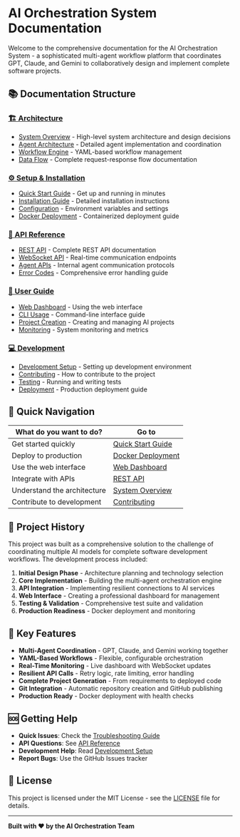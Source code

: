# AI Orchestration System Documentation

Welcome to the comprehensive documentation for the AI Orchestration System - a sophisticated multi-agent workflow platform that coordinates GPT, Claude, and Gemini to collaboratively design and implement complete software projects.

## 📚 Documentation Structure

### [🏗️ Architecture](architecture/)
- [System Overview](architecture/overview.md) - High-level system architecture and design decisions
- [Agent Architecture](architecture/agents.md) - Detailed agent implementation and coordination
- [Workflow Engine](architecture/workflow-engine.md) - YAML-based workflow management
- [Data Flow](architecture/data-flow.md) - Complete request-response flow documentation

### [⚙️ Setup & Installation](setup/)
- [Quick Start Guide](setup/quick-start.md) - Get up and running in minutes
- [Installation Guide](setup/installation.md) - Detailed installation instructions
- [Configuration](setup/configuration.md) - Environment variables and settings
- [Docker Deployment](setup/docker.md) - Containerized deployment guide

### [🔌 API Reference](api/)
- [REST API](api/rest-api.md) - Complete REST API documentation
- [WebSocket API](api/websocket.md) - Real-time communication endpoints
- [Agent APIs](api/agents.md) - Internal agent communication protocols
- [Error Codes](api/error-codes.md) - Comprehensive error handling guide

### [👤 User Guide](user-guide/)
- [Web Dashboard](user-guide/web-dashboard.md) - Using the web interface
- [CLI Usage](user-guide/cli.md) - Command-line interface guide
- [Project Creation](user-guide/projects.md) - Creating and managing AI projects
- [Monitoring](user-guide/monitoring.md) - System monitoring and metrics

### [💻 Development](development/)
- [Development Setup](development/setup.md) - Setting up development environment
- [Contributing](development/contributing.md) - How to contribute to the project
- [Testing](development/testing.md) - Running and writing tests
- [Deployment](development/deployment.md) - Production deployment guide

## 🚀 Quick Navigation

| What do you want to do? | Go to |
|-------------------------|-------|
| Get started quickly | [Quick Start Guide](setup/quick-start.md) |
| Deploy to production | [Docker Deployment](setup/docker.md) |
| Use the web interface | [Web Dashboard](user-guide/web-dashboard.md) |
| Integrate with APIs | [REST API](api/rest-api.md) |
| Understand the architecture | [System Overview](architecture/overview.md) |
| Contribute to development | [Contributing](development/contributing.md) |

## 📖 Project History

This project was built as a comprehensive solution to the challenge of coordinating multiple AI models for complete software development workflows. The development process included:

1. **Initial Design Phase** - Architecture planning and technology selection
2. **Core Implementation** - Building the multi-agent orchestration engine
3. **API Integration** - Implementing resilient connections to AI services
4. **Web Interface** - Creating a professional dashboard for management
5. **Testing & Validation** - Comprehensive test suite and validation
6. **Production Readiness** - Docker deployment and monitoring

## 🔧 Key Features

- **Multi-Agent Coordination** - GPT, Claude, and Gemini working together
- **YAML-Based Workflows** - Flexible, configurable orchestration
- **Real-Time Monitoring** - Live dashboard with WebSocket updates
- **Resilient API Calls** - Retry logic, rate limiting, error handling
- **Complete Project Generation** - From requirements to deployed code
- **Git Integration** - Automatic repository creation and GitHub publishing
- **Production Ready** - Docker deployment with health checks

## 🆘 Getting Help

- **Quick Issues**: Check the [Troubleshooting Guide](setup/troubleshooting.md)
- **API Questions**: See [API Reference](api/rest-api.md)
- **Development Help**: Read [Development Setup](development/setup.md)
- **Report Bugs**: Use the GitHub Issues tracker

## 📄 License

This project is licensed under the MIT License - see the [LICENSE](../LICENSE) file for details.

---

**Built with ❤️ by the AI Orchestration Team**
